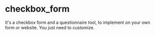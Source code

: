 checkbox_form
=============

It's a checkbox form and a questionnaire tool, to implement on your own form or website. You just need to customize.
